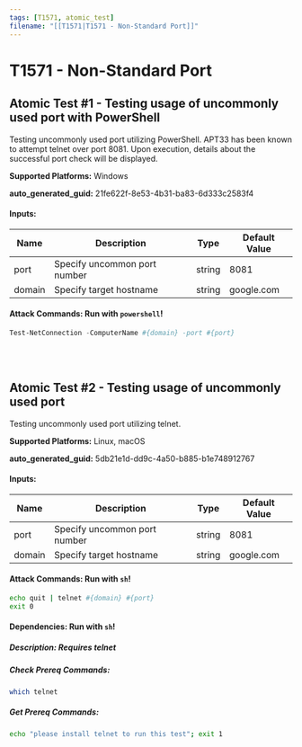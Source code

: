 ```yaml
---
tags: [T1571, atomic_test]
filename: "[[T1571|T1571 - Non-Standard Port]]"
---
```

# T1571 - Non-Standard Port

## Atomic Test #1 - Testing usage of uncommonly used port with PowerShell
Testing uncommonly used port utilizing PowerShell. APT33 has been known to attempt telnet over port 8081. Upon execution, details about the successful
port check will be displayed.

**Supported Platforms:** Windows


**auto_generated_guid:** 21fe622f-8e53-4b31-ba83-6d333c2583f4





#### Inputs:
| Name | Description | Type | Default Value |
|------|-------------|------|---------------|
| port | Specify uncommon port number | string | 8081|
| domain | Specify target hostname | string | google.com|


#### Attack Commands: Run with `powershell`! 


```powershell
Test-NetConnection -ComputerName #{domain} -port #{port}
```






<br/>
<br/>

## Atomic Test #2 - Testing usage of uncommonly used port
Testing uncommonly used port utilizing telnet.

**Supported Platforms:** Linux, macOS


**auto_generated_guid:** 5db21e1d-dd9c-4a50-b885-b1e748912767





#### Inputs:
| Name | Description | Type | Default Value |
|------|-------------|------|---------------|
| port | Specify uncommon port number | string | 8081|
| domain | Specify target hostname | string | google.com|


#### Attack Commands: Run with `sh`! 


```sh
echo quit | telnet #{domain} #{port}
exit 0
```




#### Dependencies:  Run with `sh`!
##### Description: Requires telnet
##### Check Prereq Commands:
```sh
which telnet
```
##### Get Prereq Commands:
```sh
echo "please install telnet to run this test"; exit 1
```




<br/>
